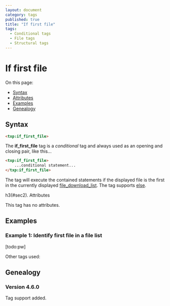 ```yaml
---
layout: document
category: tags
published: true
title: "If first file"
tags:
  - Conditional tags
  - File tags
  - Structural tags
---
```


# If first file

On this page:

* [Syntax](#syntax)
* [Attributes](#attributes)
* [Examples](#examples)
* [Genealogy](#genealogy)

## Syntax

~~~ html
<txp:if_first_file>
~~~

The **if_first_file** tag is a *conditional* tag and always used as an opening and closing pair, like this...

~~~ html
<txp:if_first_file>
    ...conditional statement...
</txp:if_first_file>
~~~

The tag will execute the contained statements if the displayed file is the first in the currently displayed [file_download_list](file-download-list). The tag supports [else](else).

h3(#sec2). Attributes

This tag has no attributes.

## Examples

### Example 1: Identify first file in a file list

[todo:pw]

Other tags used:

## Genealogy

### Version 4.6.0

Tag support added.
